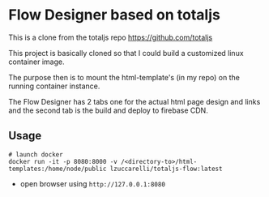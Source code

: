 # Flow Designer based on totaljs

This is a clone from the totaljs repo https://github.com/totaljs

This project is basically cloned so that I could build a customized linux container image.

The purpose then is to mount the html-template's (in my repo) on the running container instance.

The Flow Designer has 2 tabs one for the actual html page design and links and the second tab is the build and deploy to firebase CDN.

## Usage

  ```
  # launch docker
  docker run -it -p 8080:8000 -v /<directory-to>/html-templates:/home/node/public lzuccarelli/totaljs-flow:latest

``` 

- open browser using `http://127.0.0.1:8080`
 

